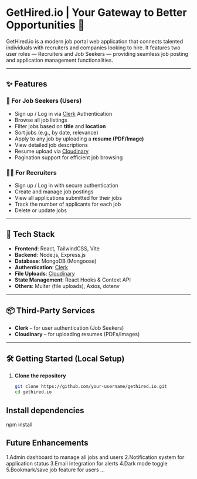 # GetHired.io | Your Gateway to Better Opportunities 🚀

GetHired.io is a modern job portal web application that connects talented individuals with recruiters and companies looking to hire. It features two user roles — Recruiters and Job Seekers — providing seamless job posting and application management functionalities.

---

## ✨ Features

### 👤 For Job Seekers (Users)
- Sign up / Log in via [Clerk](https://clerk.com/) Authentication
- Browse all job listings
- Filter jobs based on **title** and **location**
- Sort jobs (e.g., by date, relevance)
- Apply to any job by uploading a **resume (PDF/Image)**
- View detailed job descriptions
- Resume upload via [Cloudinary](https://cloudinary.com/)
- Pagination support for efficient job browsing

### 🧑‍💼 For Recruiters
- Sign up / Log in with secure authentication
- Create and manage job postings
- View all applications submitted for their jobs
- Track the number of applicants for each job
- Delete or update jobs

---

## 🔧 Tech Stack

- **Frontend**: React, TailwindCSS, Vite
- **Backend**: Node.js, Express.js
- **Database**: MongoDB (Mongoose)
- **Authentication**: [Clerk](https://clerk.com/)
- **File Uploads**: [Cloudinary](https://cloudinary.com/)
- **State Management**: React Hooks & Context API
- **Others**: Multer (file uploads), Axios, dotenv

---

## 📦 Third-Party Services

- **Clerk** – for user authentication (Job Seekers)
- **Cloudinary** – for uploading resumes (PDFs/Images)

---

## 🛠️ Getting Started (Local Setup)

1. **Clone the repository**
   ```bash
   git clone https://github.com/your-username/gethired.io.git
   cd gethired.io


## Install dependencies
npm install


## Future Enhancements
1.Admin dashboard to manage all jobs and users
2.Notification system for application status
3.Email integration for alerts
4.Dark mode toggle
5.Bookmark/save job feature for users ...

